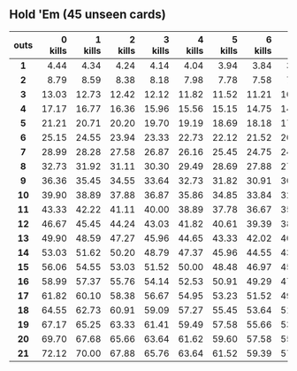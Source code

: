 Hold 'Em (45 unseen cards)
----
|**outs**|**0 kills**|**1 kills**|**2 kills**|**3 kills**|**4 kills**|**5 kills**|**6 kills**|**7 kills**|**8 kills**|**9 kills**|**10 kills**|
| :----: | ----: | ----: | ----: | ----: | ----: | ----: | ----: | ----: | ----: | ----: | ----: |
|**1**|  4.44|  4.34|  4.24|  4.14|  4.04|  3.94|  3.84|  3.74|  3.64|  3.54|  3.43|
|**2**|  8.79|  8.59|  8.38|  8.18|  7.98|  7.78|  7.58|  7.37|  7.17|  6.97|  6.77|
|**3**| 13.03| 12.73| 12.42| 12.12| 11.82| 11.52| 11.21| 10.91| 10.61| 10.30| 10.00|
|**4**| 17.17| 16.77| 16.36| 15.96| 15.56| 15.15| 14.75| 14.34| 13.94| 13.54| 13.13|
|**5**| 21.21| 20.71| 20.20| 19.70| 19.19| 18.69| 18.18| 17.68| 17.17| 16.67| 16.16|
|**6**| 25.15| 24.55| 23.94| 23.33| 22.73| 22.12| 21.52| 20.91| 20.30| 19.70| 19.09|
|**7**| 28.99| 28.28| 27.58| 26.87| 26.16| 25.45| 24.75| 24.04| 23.33| 22.63| 21.92|
|**8**| 32.73| 31.92| 31.11| 30.30| 29.49| 28.69| 27.88| 27.07| 26.26| 25.45| 24.65|
|**9**| 36.36| 35.45| 34.55| 33.64| 32.73| 31.82| 30.91| 30.00| 29.09| 28.18| 27.27|
|**10**| 39.90| 38.89| 37.88| 36.87| 35.86| 34.85| 33.84| 32.83| 31.82| 30.81| 29.80|
|**11**| 43.33| 42.22| 41.11| 40.00| 38.89| 37.78| 36.67| 35.56| 34.44| 33.33| 32.22|
|**12**| 46.67| 45.45| 44.24| 43.03| 41.82| 40.61| 39.39| 38.18| 36.97| 35.76| 34.55|
|**13**| 49.90| 48.59| 47.27| 45.96| 44.65| 43.33| 42.02| 40.71| 39.39| 38.08| 36.77|
|**14**| 53.03| 51.62| 50.20| 48.79| 47.37| 45.96| 44.55| 43.13| 41.72| 40.30| 38.89|
|**15**| 56.06| 54.55| 53.03| 51.52| 50.00| 48.48| 46.97| 45.45| 43.94| 42.42| 40.91|
|**16**| 58.99| 57.37| 55.76| 54.14| 52.53| 50.91| 49.29| 47.68| 46.06| 44.44| 42.83|
|**17**| 61.82| 60.10| 58.38| 56.67| 54.95| 53.23| 51.52| 49.80| 48.08| 46.36| 44.65|
|**18**| 64.55| 62.73| 60.91| 59.09| 57.27| 55.45| 53.64| 51.82| 50.00| 48.18| 46.36|
|**19**| 67.17| 65.25| 63.33| 61.41| 59.49| 57.58| 55.66| 53.74| 51.82| 49.90| 47.98|
|**20**| 69.70| 67.68| 65.66| 63.64| 61.62| 59.60| 57.58| 55.56| 53.54| 51.52| 49.49|
|**21**| 72.12| 70.00| 67.88| 65.76| 63.64| 61.52| 59.39| 57.27| 55.15| 53.03| 50.91|
